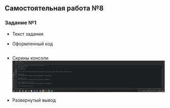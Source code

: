 ## Самостоятельная работа №8

### Задание №1
- Текст задания



- Оформленный код

```python

```

- Скрины консоли
  ![img_8_1.png](https://github.com/xsadsenpai/py_practice/blob/lab8/pic/img_8_1.png)

- Развернутый вывод


